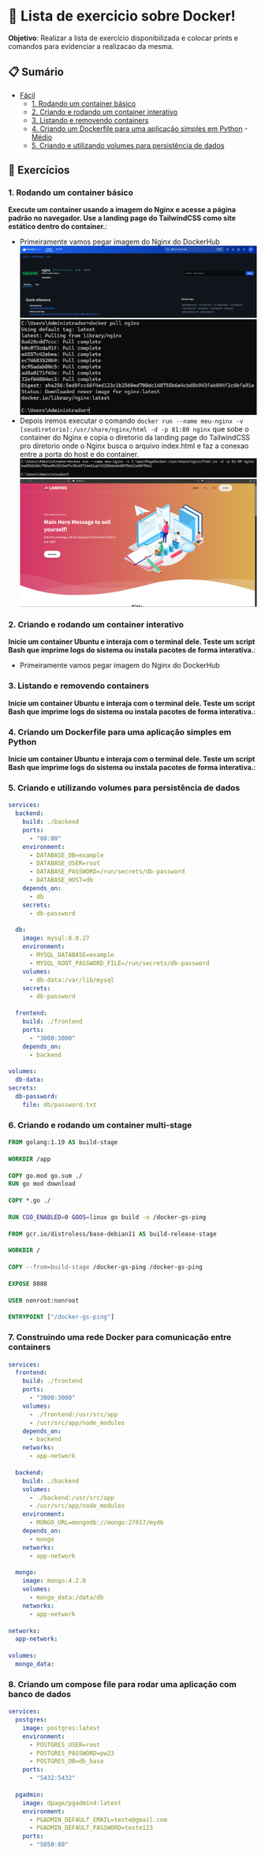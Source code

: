 # 🚀 Lista de exercicio sobre Docker!

**Objetivo**: Realizar a lista de exercício disponibilizada e colocar prints e comandos para evidenciar a realizacao da mesma.

## 📋 Sumário
- [Fácil](#-facil)
  - [1. Rodando um container básico](#1-facil)
  - [2. Criando e rodando um container interativo](#2-facil)
  - [3. Listando e removendo containers](#3-facil)
  - [4. Criando um Dockerfile para uma aplicação simples em Python](#4-facil)
-[Médio](#-medio)
  - [5. Criando e utilizando volumes para persistência de dados](#5-medio)

## 🔧 Exercícios

### 1. Rodando um container básico
**Execute um container usando a imagem do Nginx e acesse a página padrão no 
navegador. Use a landing page do TailwindCSS como site estático dentro do 
container.**:  

- Primeiramente vamos pegar imagem do Nginx do DockerHub ![nginx](img/exe1/dockerHub.png) ![docker pull](img/exe1/dockerPull.png)
- Depois iremos executar o comando `docker run --name meu-nginx -v [seudiretorio]:/usr/share/nginx/html -d -p 81:80 nginx` que sobe o container do Nginx e copia o diretorio da landing page do TailwindCSS pro diretorio onde o Nginx busca o arquivo index.html e faz a conexao entre a porta do host e do container.![running](img/exe1/containerRunning.png)![Texto alternativo](img/exe1/pageDocker.png)

### 2. Criando e rodando um container interativo
**Inicie um container Ubuntu e interaja com o terminal dele. Teste um script Bash que 
imprime logs do sistema ou instala pacotes de forma interativa.**:  
- Primeiramente vamos pegar imagem do Nginx do DockerHub

### 3. Listando e removendo containers
**Inicie um container Ubuntu e interaja com o terminal dele. Teste um script Bash que 
imprime logs do sistema ou instala pacotes de forma interativa.**: 

### 4. Criando um Dockerfile para uma aplicação simples em Python
**Inicie um container Ubuntu e interaja com o terminal dele. Teste um script Bash que 
imprime logs do sistema ou instala pacotes de forma interativa.**: 

### 5. Criando e utilizando volumes para persistência de dados
```yaml
services:
  backend:
    build: ./backend
    ports:
      - "80:80"
    environment:
      - DATABASE_DB=example
      - DATABASE_USER=root
      - DATABASE_PASSWORD=/run/secrets/db-password  
      - DATABASE_HOST=db
    depends_on:
      - db
    secrets:
      - db-password

  db:
    image: mysql:8.0.27
    environment:
      - MYSQL_DATABASE=example
      - MYSQL_ROOT_PASSWORD_FILE=/run/secrets/db-password  
    volumes:
      - db-data:/var/lib/mysql  
    secrets:
      - db-password

  frontend:
    build: ./frontend
    ports:
      - "3000:3000"
    depends_on:
      - backend

volumes:
  db-data:
secrets:
  db-password:
    file: db/password.txt
```
### 6. Criando e rodando um container multi-stage
```Dockerfile
FROM golang:1.19 AS build-stage

WORKDIR /app

COPY go.mod go.sum ./
RUN go mod download

COPY *.go ./

RUN CGO_ENABLED=0 GOOS=linux go build -o /docker-gs-ping

FROM gcr.io/distroless/base-debian11 AS build-release-stage

WORKDIR /

COPY --from=build-stage /docker-gs-ping /docker-gs-ping

EXPOSE 8080

USER nonroot:nonroot

ENTRYPOINT ["/docker-gs-ping"]
```
### 7. Construindo uma rede Docker para comunicação entre containers

```yaml
services:
  frontend:
    build: ./frontend
    ports:
      - "3000:3000"
    volumes:
      - ./frontend:/usr/src/app
      - /usr/src/app/node_modules
    depends_on:
      - backend
    networks:
      - app-network

  backend:
    build: ./backend
    volumes:
      - ./backend:/usr/src/app
      - /usr/src/app/node_modules
    environment:
      - MONGO_URL=mongodb://mongo:27017/mydb
    depends_on:
      - mongo
    networks:
      - app-network

  mongo:
    image: mongo:4.2.0
    volumes:
      - mongo_data:/data/db
    networks:
      - app-network

networks:
  app-network:

volumes:
  mongo_data:
```
### 8. Criando um compose file para rodar uma aplicação com banco de dados
```yaml
services:
  postgres:
    image: postgres:latest
    environment:
      - POSTGRES_USER=root
      - POSTGRES_PASSWORD=pw23
      - POSTGRES_DB=db_base
    ports:
      - "5432:5432"

  pgadmin:
    image: dpage/pgadmin4:latest
    environment:
      - PGADMIN_DEFAULT_EMAIL=teste@gmail.com
      - PGADMIN_DEFAULT_PASSWORD=teste123
    ports:
      - "5050:80"
```